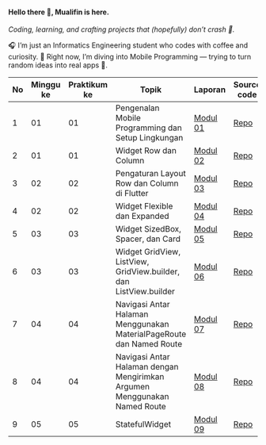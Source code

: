 #### Hello there 👋, Mualifin is here.

*Coding, learning, and crafting projects that (hopefully) don’t crash 🚀.*

🎧 I’m just an Informatics Engineering student who codes with coffee and curiosity.
📱 Right now, I’m diving into Mobile Programming — trying to turn random ideas into real apps 🚀.

| No | Minggu ke | Praktikum ke | Topik                                              | Laporan                                                                                                                                           | Source code                                                                                                                                        |
| -- | --------- | ------------ | -------------------------------------------------- | ----------------------------------------------------------------------------------------------------------------------------------------------- | ------------------------------------------------------------------------------------------------------------------------------------------------------- |
| 1  | 01        | 01           | Pengenalan Mobile Programming dan Setup Lingkungan | [Modul 01](https://docs.google.com/document/d/1JRlDaJ9WJryttspo-LNqkp96KW1STvoH/edit?usp=sharing&ouid=108428164796630170581&rtpof=true&sd=true) | [Repo](https://github.com/immualifin/practicum/tree/master/Modul1) |
| 2  | 01        | 01           | Widget Row dan Column | [Modul 02](https://docs.google.com/document/d/1Vd2UikzpvBxqVMKNXGZ__GkVhuO-Gr9L/edit?usp=sharing&ouid=108428164796630170581&rtpof=true&sd=true) | [Repo](https://github.com/immualifin/practicum/tree/master/Modul2) |
| 3  | 02        | 02           | Pengaturan Layout Row dan Column di Flutter | [Modul 03](https://docs.google.com/document/d/1YisTHJw5qbdSKd18uINkJ2VaS_uvN3wQ/edit?usp=sharing&ouid=108428164796630170581&rtpof=true&sd=true) | [Repo](https://github.com/immualifin/practicum/tree/master/modul3) |
| 4  | 02        | 02           | Widget Flexible dan Expanded | [Modul 04](https://docs.google.com/document/d/1GycgSAtt31Pi2Pd8Vuu2RcbBOHCB1ZHn/edit?usp=sharing&ouid=108428164796630170581&rtpof=true&sd=true) | [Repo](https://github.com/immualifin/practicum/tree/master/modul4) |
| 5  | 03        | 03           | Widget SizedBox, Spacer, dan Card | [Modul 05](https://docs.google.com/document/d/1n8M1e0U_zaOLfyes4sJaXVQMKyEMZmax/edit?usp=sharing&ouid=108428164796630170581&rtpof=true&sd=true) | [Repo](https://github.com/immualifin/practicum/tree/master/modul5) |
| 6  | 03        | 03           | Widget GridView, ListView, GridView.builder, dan ListView.builder | [Modul 06](https://docs.google.com/document/d/1-VNilar90ijzCMj9A31U599Zg2lTmN-W/edit?usp=sharing&ouid=108428164796630170581&rtpof=true&sd=true) | [Repo](https://github.com/immualifin/practicum/tree/master/modul6/tugas6) |
| 7  | 04        | 04           | Navigasi Antar Halaman Menggunakan MaterialPageRoute dan Named Route | [Modul 07](https://docs.google.com/document/d/1svrlTFXxFC9UyXmvryG1QHD2PmeUbYN8/edit?usp=sharing&ouid=108428164796630170581&rtpof=true&sd=true) | [Repo](https://github.com/immualifin/practicum/tree/master/modul7/tugas) |
| 8  | 04        | 04           | Navigasi Antar Halaman dengan Mengirimkan Argumen Menggunakan Named Route | [Modul 08](https://docs.google.com/document/d/1RzFG6ItU8RmDpFHe654eTe61TlnCArfA/edit?usp=sharing&ouid=108428164796630170581&rtpof=true&sd=true) | [Repo](https://github.com/immualifin/practicum/tree/master/modul8/tugas) |
| 9  | 05        | 05           | StatefulWidget | [Modul 09](https://docs.google.com/document/d/1Xzv-On4L9jYAL53wcY_SngRYd3ew2EjG/edit?usp=sharing&ouid=108428164796630170581&rtpof=true&sd=true) | [Repo](https://github.com/immualifin/practicum/tree/master/modul9/tugas) |
